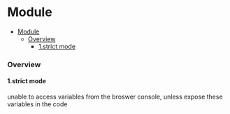 # Module


<!-- @import "[TOC]" {cmd="toc" depthFrom=1 depthTo=6 orderedList=false} -->

<!-- code_chunk_output -->

- [Module](#module)
    - [Overview](#overview)
      - [1.strict mode](#1strict-mode)

<!-- /code_chunk_output -->


### Overview

#### 1.strict mode

unable to access variables from the broswer console, unless expose these variables in the code